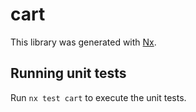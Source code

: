 # cart

This library was generated with [Nx](https://nx.dev).


## Running unit tests

Run `nx test cart` to execute the unit tests.

